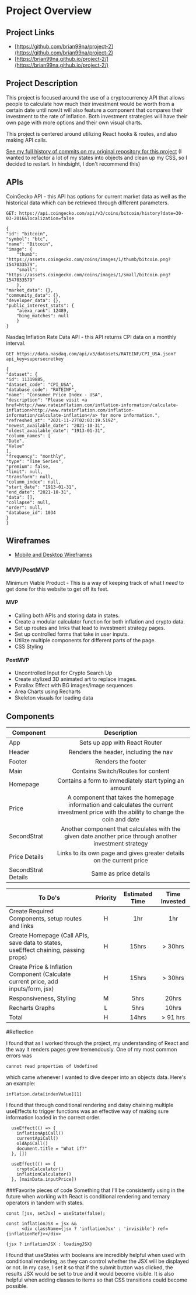 # Project Overview

## Project Links

- [https://github.com/brian99na/project-2](https://github.com/brian99na/project-2)
- [https://brian99na.github.io/project-2/](https://brian99na.github.io/project-2/)

## Project Description

This project is focused around the use of a cryptocurrency API that allows people to calculate how much their investment would be worth from a certain date until now.It will also feature a component that compares their investment to the rate of inflation.
Both investment strategies will have their own page with more options and their own visual charts.

This project is centered around utilizing React hooks & routes, and also making API calls.

[See my full history of commits on my original repository for this project](https://github.com/brian99na/project-2) 
(I wanted to refactor a lot of my states into objects and clean up my CSS, so I decided to restart. In hindsight, I don't recommend this)

## APIs

CoinGecko API - this API has options for current market data as well as the historical data which can be retrieved through different parameters.

```
GET: https://api.coingecko.com/api/v3/coins/bitcoin/history?date=30-03-2016&localization=false

{
"id": "bitcoin",
"symbol": "btc",
"name": "Bitcoin",
"image": {
	"thumb": "https://assets.coingecko.com/coins/images/1/thumb/bitcoin.png?1547033579",
	"small": "https://assets.coingecko.com/coins/images/1/small/bitcoin.png?1547033579"
	},
"market_data": {},
"community_data": {},
"developer_data": {},
"public_interest_stats": {
	"alexa_rank": 12489,
	"bing_matches": null
	}
}
```
Nasdaq Inflation Rate Data API - this API returns CPI data on a monthly interval.
```
GET https://data.nasdaq.com/api/v3/datasets/RATEINF/CPI_USA.json?api_key=supersecretkey

{
"dataset": {
"id": 11319885,
"dataset_code": "CPI_USA",
"database_code": "RATEINF",
"name": "Consumer Price Index - USA",
"description": "Please visit <a href=http://www.rateinflation.com/inflation-information/calculate-inflation>http://www.rateinflation.com/inflation-information/calculate-inflation</a> for more information.",
"refreshed_at": "2021-11-27T02:03:19.519Z",
"newest_available_date": "2021-10-31",
"oldest_available_date": "1913-01-31",
"column_names": [
"Date",
"Value"
],
"frequency": "monthly",
"type": "Time Series",
"premium": false,
"limit": null,
"transform": null,
"column_index": null,
"start_date": "1913-01-31",
"end_date": "2021-10-31",
"data": [],
"collapse": null,
"order": null,
"database_id": 1034
}
}
```


## Wireframes

- [Mobile and Desktop Wireframes](https://www.figma.com/file/nVvxhFwbIqFPyypM3msA2z/Untitled?node-id=0%3A1)


### MVP/PostMVP

Minimum Viable Product - This is a way of keeping track of what I *need* to get done for this website to get off its feet.

#### MVP
- Calling both APIs and storing data in states.
- Create a modular calculator function for both inflation and crypto data.
- Set up routes and links that lead to investment strategy pages.
- Set up controlled forms that take in user inputs. 
- Utilize multiple components for different parts of the page.
- CSS Styling

#### PostMVP

- Uncontrolled Input for Crypto Search Up
- Create stylized 3D animated art to replace images.
- Parallax Effect with BG images/image sequences
- Area Charts using Recharts
- Skeleton visuals for loading data

## Components

| Component | Description | 
| --- | :---: |  
| App | Sets up app with React Router | 
| Header | Renders the header, including the nav | 
| Footer | Renders the footer |
| Main | Contains Switch/Routes for content |
| Homepage | Contains a form to immediately start typing an amount | 
| Price | A component that takes the homepage information and calculates the current investment price with the ability to change the coin and date |
| SecondStrat | Another component that calculates with the given date another price through another investment strategy |
| Price Details | Links to its own page and gives greater details on the current price |
| SecondStrat Details | Same as price details |


| To Do's | Priority | Estimated Time | Time Invested |
| --- | :---: |  :---: | :---: |
| Create Required Components, setup routes and links | H | 1hr | 1hr | 
| Create Homepage (Call APIs, save data to states, useEffect chaining, passing props) | H | 15hrs | > 30hrs | 
| Create Price & Inflation Component (Calculate current price, add inputs/form, jsx)| H | 15hrs | > 30hrs | 
| Responsiveness, Styling | M | 5hrs | 20hrs | 
| Recharts Graphs | L | 5hrs | 10hrs | 
| Total | H | 14hrs | > 91 hrs |

#Reflection

 I found that as I worked through the project, my understanding of React and the way it renders pages grew tremendously. One of my most common errors was 
```
cannot read properties of Undefined
```
which came whenever I wanted to dive deeper into an objects data. Here's an example:
```
inflation.data[indexValue][1]
```
I found that through conditional rendering and daisy chaining multiple useEffects to trigger functions was an effective way of making sure information loaded in the correct order.
```
  useEffect(() => {
    inflationApiCall()
    currentApiCall()
    oldApiCall()
    document.title = "What if?"
  }, [])

  useEffect(() => {
    cryptoCalculator()
    inflationCalculator()
  }, [mainData.inputPrice])
```

###Favorite pieces of code
Something that I'll be consistently using in the future when working with React is conditional rendering and ternary operators in tandem with states.

```
const [jsx, setJsx] = useState(false);

const inflationJSX = jsx &&
      <div className={jsx ? 'inflationJsx' : 'invisible'} ref={inflationRef}></div>

{jsx ? inflationJSX : loadingJSX}
```
I found that useStates with booleans are incredibly helpful when used with conditional rendering, as they can control whether the JSX will be displayed or not. In my case, I set it so that if the submit button was clicked, the results JSX would be set to true and it would become visible. It is also helpful when adding classes to items so that CSS transitions could become possible. 
